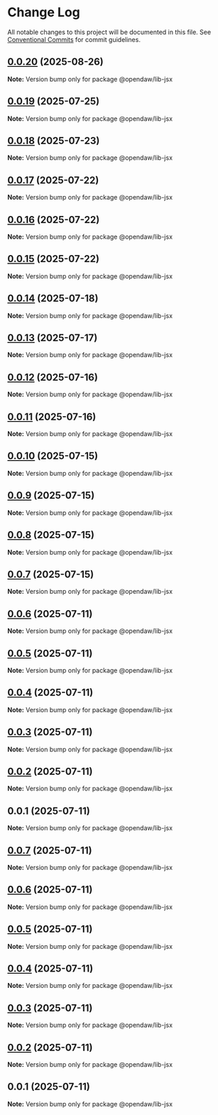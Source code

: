 # Change Log

All notable changes to this project will be documented in this file.
See [Conventional Commits](https://conventionalcommits.org) for commit guidelines.

## [0.0.20](https://github.com/andremichelle/openDAW/compare/@opendaw/lib-jsx@0.0.19...@opendaw/lib-jsx@0.0.20) (2025-08-26)

**Note:** Version bump only for package @opendaw/lib-jsx

## [0.0.19](https://github.com/andremichelle/openDAW/compare/@opendaw/lib-jsx@0.0.18...@opendaw/lib-jsx@0.0.19) (2025-07-25)

**Note:** Version bump only for package @opendaw/lib-jsx

## [0.0.18](https://github.com/andremichelle/openDAW/compare/@opendaw/lib-jsx@0.0.17...@opendaw/lib-jsx@0.0.18) (2025-07-23)

**Note:** Version bump only for package @opendaw/lib-jsx

## [0.0.17](https://github.com/andremichelle/openDAW/compare/@opendaw/lib-jsx@0.0.16...@opendaw/lib-jsx@0.0.17) (2025-07-22)

**Note:** Version bump only for package @opendaw/lib-jsx

## [0.0.16](https://github.com/andremichelle/openDAW/compare/@opendaw/lib-jsx@0.0.15...@opendaw/lib-jsx@0.0.16) (2025-07-22)

**Note:** Version bump only for package @opendaw/lib-jsx

## [0.0.15](https://github.com/andremichelle/openDAW/compare/@opendaw/lib-jsx@0.0.14...@opendaw/lib-jsx@0.0.15) (2025-07-22)

**Note:** Version bump only for package @opendaw/lib-jsx

## [0.0.14](https://github.com/andremichelle/openDAW/compare/@opendaw/lib-jsx@0.0.13...@opendaw/lib-jsx@0.0.14) (2025-07-18)

**Note:** Version bump only for package @opendaw/lib-jsx

## [0.0.13](https://github.com/andremichelle/openDAW/compare/@opendaw/lib-jsx@0.0.12...@opendaw/lib-jsx@0.0.13) (2025-07-17)

**Note:** Version bump only for package @opendaw/lib-jsx

## [0.0.12](https://github.com/andremichelle/openDAW/compare/@opendaw/lib-jsx@0.0.11...@opendaw/lib-jsx@0.0.12) (2025-07-16)

**Note:** Version bump only for package @opendaw/lib-jsx

## [0.0.11](https://github.com/andremichelle/openDAW/compare/@opendaw/lib-jsx@0.0.10...@opendaw/lib-jsx@0.0.11) (2025-07-16)

**Note:** Version bump only for package @opendaw/lib-jsx

## [0.0.10](https://github.com/andremichelle/openDAW/compare/@opendaw/lib-jsx@0.0.9...@opendaw/lib-jsx@0.0.10) (2025-07-15)

**Note:** Version bump only for package @opendaw/lib-jsx

## [0.0.9](https://github.com/andremichelle/openDAW/compare/@opendaw/lib-jsx@0.0.8...@opendaw/lib-jsx@0.0.9) (2025-07-15)

**Note:** Version bump only for package @opendaw/lib-jsx

## [0.0.8](https://github.com/andremichelle/openDAW/compare/@opendaw/lib-jsx@0.0.7...@opendaw/lib-jsx@0.0.8) (2025-07-15)

**Note:** Version bump only for package @opendaw/lib-jsx

## [0.0.7](https://github.com/andremichelle/openDAW/compare/@opendaw/lib-jsx@0.0.6...@opendaw/lib-jsx@0.0.7) (2025-07-15)

**Note:** Version bump only for package @opendaw/lib-jsx

## [0.0.6](https://github.com/andremichelle/openDAW/compare/@opendaw/lib-jsx@0.0.5...@opendaw/lib-jsx@0.0.6) (2025-07-11)

**Note:** Version bump only for package @opendaw/lib-jsx

## [0.0.5](https://github.com/andremichelle/openDAW/compare/@opendaw/lib-jsx@0.0.4...@opendaw/lib-jsx@0.0.5) (2025-07-11)

**Note:** Version bump only for package @opendaw/lib-jsx

## [0.0.4](https://github.com/andremichelle/openDAW/compare/@opendaw/lib-jsx@0.0.3...@opendaw/lib-jsx@0.0.4) (2025-07-11)

**Note:** Version bump only for package @opendaw/lib-jsx

## [0.0.3](https://github.com/andremichelle/openDAW/compare/@opendaw/lib-jsx@0.0.2...@opendaw/lib-jsx@0.0.3) (2025-07-11)

**Note:** Version bump only for package @opendaw/lib-jsx

## [0.0.2](https://github.com/andremichelle/openDAW/compare/@opendaw/lib-jsx@0.0.1...@opendaw/lib-jsx@0.0.2) (2025-07-11)

**Note:** Version bump only for package @opendaw/lib-jsx

## 0.0.1 (2025-07-11)

**Note:** Version bump only for package @opendaw/lib-jsx

## [0.0.7](https://github.com/andremichelle/opendaw-turbo/compare/@opendaw/lib-jsx@0.0.6...@opendaw/lib-jsx@0.0.7) (2025-07-11)

**Note:** Version bump only for package @opendaw/lib-jsx

## [0.0.6](https://github.com/andremichelle/opendaw-turbo/compare/@opendaw/lib-jsx@0.0.5...@opendaw/lib-jsx@0.0.6) (2025-07-11)

**Note:** Version bump only for package @opendaw/lib-jsx

## [0.0.5](https://github.com/andremichelle/opendaw-turbo/compare/@opendaw/lib-jsx@0.0.4...@opendaw/lib-jsx@0.0.5) (2025-07-11)

**Note:** Version bump only for package @opendaw/lib-jsx

## [0.0.4](https://github.com/andremichelle/opendaw-turbo/compare/@opendaw/lib-jsx@0.0.3...@opendaw/lib-jsx@0.0.4) (2025-07-11)

**Note:** Version bump only for package @opendaw/lib-jsx

## [0.0.3](https://github.com/andremichelle/opendaw-turbo/compare/@opendaw/lib-jsx@0.0.2...@opendaw/lib-jsx@0.0.3) (2025-07-11)

**Note:** Version bump only for package @opendaw/lib-jsx

## [0.0.2](https://github.com/andremichelle/opendaw-turbo/compare/@opendaw/lib-jsx@0.0.1...@opendaw/lib-jsx@0.0.2) (2025-07-11)

**Note:** Version bump only for package @opendaw/lib-jsx

## 0.0.1 (2025-07-11)

**Note:** Version bump only for package @opendaw/lib-jsx
